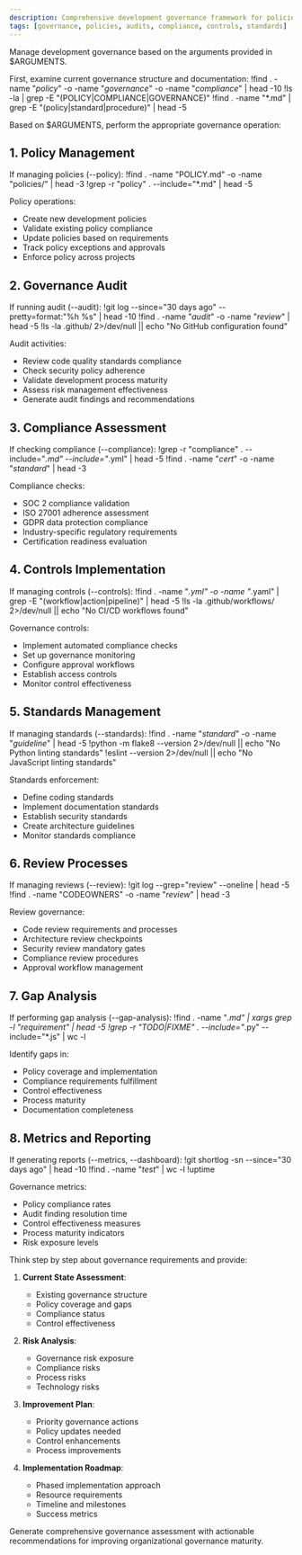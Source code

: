 ```yaml
---
description: Comprehensive development governance framework for policies, audits, and compliance
tags: [governance, policies, audits, compliance, controls, standards]
---
```


Manage development governance based on the arguments provided in $ARGUMENTS.

First, examine current governance structure and documentation:
!find . -name "*policy*" -o -name "*governance*" -o -name "*compliance*" | head -10
!ls -la | grep -E "(POLICY|COMPLIANCE|GOVERNANCE)"
!find . -name "*.md" | grep -E "(policy|standard|procedure)" | head -5

Based on $ARGUMENTS, perform the appropriate governance operation:

## 1. Policy Management

If managing policies (--policy):
!find . -name "POLICY.md" -o -name "policies/" | head -3
!grep -r "policy" . --include="*.md" | head -5

Policy operations:
- Create new development policies
- Validate existing policy compliance
- Update policies based on requirements
- Track policy exceptions and approvals
- Enforce policy across projects

## 2. Governance Audit

If running audit (--audit):
!git log --since="30 days ago" --pretty=format:"%h %s" | head -10
!find . -name "*audit*" -o -name "*review*" | head -5
!ls -la .github/ 2>/dev/null || echo "No GitHub configuration found"

Audit activities:
- Review code quality standards compliance
- Check security policy adherence
- Validate development process maturity
- Assess risk management effectiveness
- Generate audit findings and recommendations

## 3. Compliance Assessment

If checking compliance (--compliance):
!grep -r "compliance" . --include="*.md" --include="*.yml" | head -5
!find . -name "*cert*" -o -name "*standard*" | head -3

Compliance checks:
- SOC 2 compliance validation
- ISO 27001 adherence assessment
- GDPR data protection compliance
- Industry-specific regulatory requirements
- Certification readiness evaluation

## 4. Controls Implementation

If managing controls (--controls):
!find . -name "*.yml" -o -name "*.yaml" | grep -E "(workflow|action|pipeline)" | head -5
!ls -la .github/workflows/ 2>/dev/null || echo "No CI/CD workflows found"

Governance controls:
- Implement automated compliance checks
- Set up governance monitoring
- Configure approval workflows
- Establish access controls
- Monitor control effectiveness

## 5. Standards Management

If managing standards (--standards):
!find . -name "*standard*" -o -name "*guideline*" | head -5
!python -m flake8 --version 2>/dev/null || echo "No Python linting standards"
!eslint --version 2>/dev/null || echo "No JavaScript linting standards"

Standards enforcement:
- Define coding standards
- Implement documentation standards
- Establish security standards
- Create architecture guidelines
- Monitor standards compliance

## 6. Review Processes

If managing reviews (--review):
!git log --grep="review" --oneline | head -5
!find . -name "CODEOWNERS" -o -name "*review*" | head -3

Review governance:
- Code review requirements and processes
- Architecture review checkpoints
- Security review mandatory gates
- Compliance review procedures
- Approval workflow management

## 7. Gap Analysis

If performing gap analysis (--gap-analysis):
!find . -name "*.md" | xargs grep -l "requirement" | head -5
!grep -r "TODO\|FIXME" . --include="*.py" --include="*.js" | wc -l

Identify gaps in:
- Policy coverage and implementation
- Compliance requirements fulfillment
- Control effectiveness
- Process maturity
- Documentation completeness

## 8. Metrics and Reporting

If generating reports (--metrics, --dashboard):
!git shortlog -sn --since="30 days ago" | head -10
!find . -name "*test*" | wc -l
!uptime

Governance metrics:
- Policy compliance rates
- Audit finding resolution time
- Control effectiveness measures
- Process maturity indicators
- Risk exposure levels

Think step by step about governance requirements and provide:

1. **Current State Assessment**:
   - Existing governance structure
   - Policy coverage and gaps
   - Compliance status
   - Control effectiveness

2. **Risk Analysis**:
   - Governance risk exposure
   - Compliance risks
   - Process risks
   - Technology risks

3. **Improvement Plan**:
   - Priority governance actions
   - Policy updates needed
   - Control enhancements
   - Process improvements

4. **Implementation Roadmap**:
   - Phased implementation approach
   - Resource requirements
   - Timeline and milestones
   - Success metrics

Generate comprehensive governance assessment with actionable recommendations for improving organizational governance maturity.

